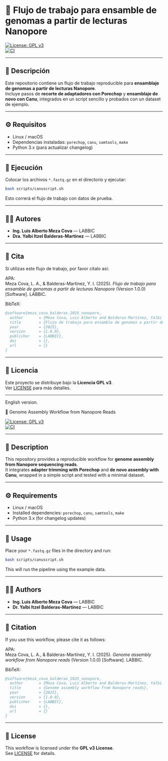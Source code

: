 # 🧬 Flujo de trabajo para ensamble de genomas a partir de lecturas Nanopore  

[![License: GPL v3](https://img.shields.io/badge/License-GPLv3-blue.svg)](https://www.gnu.org/licenses/gpl-3.0)  
[![CI](https://github.com/tu_usuario/nanopore-assembly-workflow/actions/workflows/ci.yml/badge.svg)](https://github.com/tu_usuario/nanopore-assembly-workflow/actions/workflows/ci.yml)  

---

## 📌 Descripción
Este repositorio contiene un flujo de trabajo reproducible para **ensamblaje de genomas a partir de lecturas Nanopore**.  
Incluye pasos de **recorte de adaptadores con Porechop** y **ensamblaje de novo con Canu**, integrados en un script sencillo y probados con un dataset de ejemplo.

---

## ⚙️ Requisitos
- Linux / macOS  
- Dependencias instaladas: `porechop`, `canu`, `samtools`, `make`  
- Python 3.x (para actualizar changelog)

---

## 🚀 Ejecución
Colocar los archivos `*.fastq.gz` en el directorio y ejecutar:

```bash
bash scripts/canuscript.sh
```

Esto correrá el flujo de trabajo con datos de prueba.

---

## 👩‍💻 Autores
- **Ing. Luis Alberto Meza Cova** — LABBIC  
- **Dra. Yalbi Itzel Balderas-Martínez** — LABBIC  

---

## 📖 Cita
Si utilizas este flujo de trabajo, por favor cítalo así:  

APA:  
Meza Cova, L. A., & Balderas-Martínez, Y. I. (2025). *Flujo de trabajo para ensamble de genomas a partir de lecturas Nanopore* (Version 1.0.0) [Software]. LABBIC.  

BibTeX:  
```bibtex
@software{meza_cova_balderas_2025_nanopore,
  author       = {Meza Cova, Luis Alberto and Balderas-Martínez, Yalbi Itzel},
  title        = {Flujo de trabajo para ensamble de genomas a partir de lecturas Nanopore},
  year         = {2025},
  version      = {1.0.0},
  publisher    = {LABBIC},
  doi          = {},
  url          = {}
}
```

---

## 📜 Licencia
Este proyecto se distribuye bajo la **Licencia GPL v3**.  
Ver [LICENSE](LICENSE) para más detalles.

---

English version.

 🧬 Genome Assembly Workflow from Nanopore Reads  

[![License: GPL v3](https://img.shields.io/badge/License-GPLv3-blue.svg)](https://www.gnu.org/licenses/gpl-3.0)  
[![CI](https://github.com/tu_usuario/nanopore-assembly-workflow/actions/workflows/ci.yml/badge.svg)](https://github.com/Laboratorio-de-Biologia-Computacional/nanopore-assembly-workflow/actions/workflows/ci.yml)  

---

## 📌 Description
This repository provides a reproducible workflow for **genome assembly from Nanopore sequencing reads**.  
It integrates **adapter trimming with Porechop** and **de novo assembly with Canu**, wrapped in a simple script and tested with a minimal dataset.

---

## ⚙️ Requirements
- Linux / macOS  
- Installed dependencies: `porechop`, `canu`, `samtools`, `make`  
- Python 3.x (for changelog updates)

---

## 🚀 Usage
Place your `*.fastq.gz` files in the directory and run:

```bash
bash scripts/canuscript.sh
```

This will run the pipeline using the example data.

---

## 👩‍💻 Authors
- **Ing. Luis Alberto Meza Cova** — LABBIC  
- **Dr. Yalbi Itzel Balderas-Martínez** — LABBIC  

---

## 📖 Citation
If you use this workflow, please cite it as follows:  

APA:  
Meza Cova, L. A., & Balderas-Martínez, Y. I. (2025). *Genome assembly workflow from Nanopore reads* (Version 1.0.0) [Software]. LABBIC.

BibTeX:  
```bibtex
@software{meza_cova_balderas_2025_nanopore,
  author       = {Meza Cova, Luis Alberto and Balderas-Martínez, Yalbi Itzel},
  title        = {Genome assembly workflow from Nanopore reads},
  year         = {2025},
  version      = {1.0.0},
  publisher    = {LABBIC},
  doi          = {},
  url          = {}
}
```

---

## 📜 License
This workflow is licensed under the **GPL v3 License**.  
See [LICENSE](LICENSE) for details.
